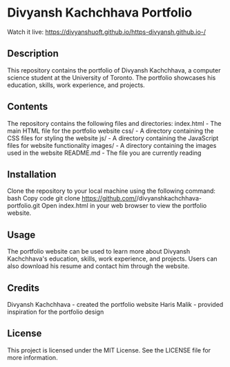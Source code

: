 # Divyansh Kachchhava Portfolio
Watch it live: https://divyanshuoft.github.io/https-divyansh.github.io-/
## Description
This repository contains the portfolio of Divyansh Kachchhava, a computer science student at the University of Toronto. The portfolio showcases his education, skills, work experience, and projects.
## Contents
The repository contains the following files and directories:
index.html - The main HTML file for the portfolio website
css/ - A directory containing the CSS files for styling the website
js/ - A directory containing the JavaScript files for website functionality
images/ - A directory containing the images used in the website
README.md - The file you are currently reading
## Installation
Clone the repository to your local machine using the following command:
bash
Copy code
git clone https://github.com/<username>/divyanshkachchhava-portfolio.git
Open index.html in your web browser to view the portfolio website.
## Usage
The portfolio website can be used to learn more about Divyansh Kachchhava's education, skills, work experience, and projects. Users can also download his resume and contact him through the website.

## Credits
Divyansh Kachchhava - created the portfolio website
Haris Malik - provided inspiration for the portfolio design
## License
This project is licensed under the MIT License. See the LICENSE file for more information.
